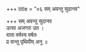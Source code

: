 +++
title = "०६ सम् अवन्तु सुदानव"

+++
सम् अवन्तु सुदानव  
उत्सा अजगरा उत ।  
वाता वर्षस्य वर्षतः  
प्र वान्तु पृथिवीम् अनु ॥